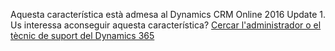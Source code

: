 Aquesta característica està admesa al Dynamics CRM Online 2016 Update 1. Us interessa aconseguir aquesta característica? [Cercar l'administrador o el tècnic de suport del Dynamics 365](../basics/find-administrator-support.md)
